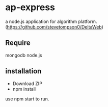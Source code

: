 # ap-express
a node.js application for algorithm platform. (https://github.com/stevetompson0/DeltaWeb)

## Require
mongodb 
node.js

## installation
- Download ZIP
- npm install

use npm start to run.

